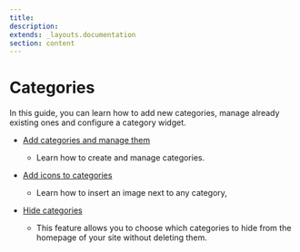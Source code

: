 ```yaml
---
title:
description:
extends: _layouts.documentation
section: content
---
```


# Categories

In this guide, you can learn how to  add new categories,  manage already existing ones and configure a category widget. 

* [ Add categories and manage them](classifieds-how-to-add-new-categories-and-manage-them)
   -   Learn how to create and manage categories.
 
* [ Add icons to categories](classifieds-add-icons-to-categoires)
   -  Learn how to insert an image next to any category,
  
*  [Hide categories](classifieds-hide-categories)
   -  This feature allows you to choose which categories to hide from the homepage of your site without deleting them.
